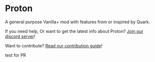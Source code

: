 # Proton
A general purpose Vanilla+ mod with features from or inspired by Quark.

If you need help, Or want to get the latest info about Proton?
[Join our discord server](https://discord.gg/qzGj4En)!

Want to contribute? [Read our contribution guide](docs/CONTRIBUTING.md)!

test for PR
